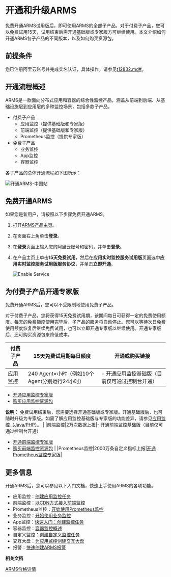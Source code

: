 # 开通和升级ARMS

免费开通ARMS试用版后，即可使用ARMS的全部子产品。对于付费子产品，您可以免费试用15天，试用结束后需开通基础版或专家版方可继续使用。本文介绍如何开通ARMS各子产品的不同版本，以及如何购买资源包。

## 前提条件

您已注册阿里云账号并完成实名认证，具体操作，请参见[t12832.md\#]()。

## 开通流程概述

ARMS是一款面向分布式应用和容器的综合性监控产品，涵盖从前端到后端、从基础设施层到应用层的多种监控场景，包括多款子产品。

-   付费子产品
    -   应用监控（提供基础版和专家版）
    -   前端监控（提供基础版和专家版）
    -   Prometheus监控（提供专家版）
-   免费子产品
    -   业务监控
    -   App监控
    -   容器监控

各子产品的总体开通流程如下图所示：

![开通ARMS-中国站](https://static-aliyun-doc.oss-accelerate.aliyuncs.com/assets/img/zh-CN/5360994061/p74982.png)

## 免费开通ARMS

如果您是新用户，请按照以下步骤免费开通ARMS。

1.  打开[ARMS产品主页](https://www.aliyun.com/product/arms)。
2.  在页面右上角单击**登录**。
3.  在**登录**页面上输入您的阿里云账号和密码，并单击**登录**。
4.  在产品主页上单击**15天免费试用**，然后在**应用实时监控服务试用版**页面选中**应用实时监控服务试用版服务协议**，并单击**立即开通**。

    ![Enable Service](https://static-aliyun-doc.oss-accelerate.aliyuncs.com/assets/img/zh-CN/4326127951/p75925.png)


## 为付费子产品开通专家版

免费开通ARMS后，您可以不受限制地使用免费子产品。

对于付费子产品，您将获得15天免费试用期，该期间每日可获得一定的免费使用额度。每天的免费额度使用完毕后，子产品的服务将自动停止。您可以等待次日免费使用额度恢复后继续免费试用，也可以立即开通专家版以继续使用。开通专家版后，还可购买资源包来降低成本。

|付费子产品|15天免费试用期每日额度|开通或购买链接|
|-----|------------|-------|
|应用监控|240 Agent×小时（例如10个Agent分别运行24小时）|-   开通应用监控基础版（目前仅可通过控制台开通）
-   [开通应用监控专家版](https://common-buy.aliyun.com/?&commodityCode=arms_app_post#/buy)
-   [购买应用监控资源包](https://common-buy.aliyun.com/?&commodityCode=arms_app_bag#/buy)

**说明：** 免费试用结束后，您需要选择开通基础版或专家版。开通基础版后，也可随时升级为专家版。如需了解应用监控基础版与专家版的功能差异，请参见[应用监控（Java/PHP）](/cn.zh-CN/产品定价/产品版本对比.md)。 |
|前端监控|2万次数据上报|-   开通前端监控基础版（目前仅可通过控制台开通）
-   [开通前端监控专家版](https://common-buy.aliyun.com/?&commodityCode=arms_web_post#/buy)
-   [购买前端监控资源包](https://common-buy.aliyun.com/?&commodityCode=arms_web_bag#/buy) |
|Prometheus监控|2000万条自定义指标上报|[开通Prometheus监控专家版](https://common-buy.aliyun.com/?commodityCode=arms_promethues_public_cn#/open)|

## 更多信息

开通ARMS后，您可以参见以下入门文档，快速上手使用ARMS的各项功能。

-   应用监控：[创建应用监控任务](/cn.zh-CN/快速入门/创建应用监控任务.md)
-   前端监控：[以CDN方式接入前端监控](/cn.zh-CN/前端监控/接入前端监控/Web场景/以CDN方式接入前端监控.md)
-   Prometheus监控：[开始使用Prometheus监控]()
-   业务监控：[开始使用业务监控](/cn.zh-CN/业务监控/快速入门/开始使用业务监控.md)
-   App监控：[快速入门：创建监控任务](/cn.zh-CN/App监控/快速入门：创建监控任务.md)
-   容器监控：[容器监控概述](/cn.zh-CN/容器监控/容器监控概述.md)
-   自定义监控：[创建自定义监控任务](/cn.zh-CN/快速入门/创建自定义监控任务.md)
-   交互大盘：[为应用监控创建交互大盘](/cn.zh-CN/快速入门/为应用监控创建交互大盘.md)
-   报警：[快速创建ARMS报警](/cn.zh-CN/快速入门/快速创建ARMS报警.md)

**相关文档**  


[ARMS价格详情](https://www.aliyun.com/price/product#/arms/detail)

